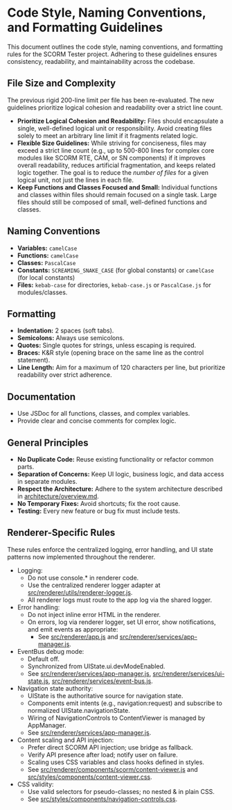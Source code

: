 # Code Style, Naming Conventions, and Formatting Guidelines

This document outlines the code style, naming conventions, and formatting rules for the SCORM Tester project. Adhering to these guidelines ensures consistency, readability, and maintainability across the codebase.

## File Size and Complexity

The previous rigid 200-line limit per file has been re-evaluated. The new guidelines prioritize logical cohesion and readability over a strict line count.

*   **Prioritize Logical Cohesion and Readability:** Files should encapsulate a single, well-defined logical unit or responsibility. Avoid creating files solely to meet an arbitrary line limit if it fragments related logic.
*   **Flexible Size Guidelines:** While striving for conciseness, files may exceed a strict line count (e.g., up to 500-800 lines for complex core modules like SCORM RTE, CAM, or SN components) if it improves overall readability, reduces artificial fragmentation, and keeps related logic together. The goal is to reduce the *number of files* for a given logical unit, not just the lines in each file.
*   **Keep Functions and Classes Focused and Small:** Individual functions and classes within files should remain focused on a single task. Large files should still be composed of small, well-defined functions and classes.

## Naming Conventions

*   **Variables:** `camelCase`
*   **Functions:** `camelCase`
*   **Classes:** `PascalCase`
*   **Constants:** `SCREAMING_SNAKE_CASE` (for global constants) or `camelCase` (for local constants)
*   **Files:** `kebab-case` for directories, `kebab-case.js` or `PascalCase.js` for modules/classes.

## Formatting

*   **Indentation:** 2 spaces (soft tabs).
*   **Semicolons:** Always use semicolons.
*   **Quotes:** Single quotes for strings, unless escaping is required.
*   **Braces:** K&R style (opening brace on the same line as the control statement).
*   **Line Length:** Aim for a maximum of 120 characters per line, but prioritize readability over strict adherence.

## Documentation

*   Use JSDoc for all functions, classes, and complex variables.
*   Provide clear and concise comments for complex logic.

## General Principles

*   **No Duplicate Code:** Reuse existing functionality or refactor common parts.
*   **Separation of Concerns:** Keep UI logic, business logic, and data access in separate modules.
*   **Respect the Architecture:** Adhere to the system architecture described in [architecture/overview.md](architecture/overview.md:1).
*   **No Temporary Fixes:** Avoid shortcuts; fix the root cause.
*   **Testing:** Every new feature or bug fix must include tests.

## Renderer-Specific Rules

These rules enforce the centralized logging, error handling, and UI state patterns now implemented throughout the renderer.

*   Logging:
    *   Do not use console.* in renderer code.
    *   Use the centralized renderer logger adapter at [src/renderer/utils/renderer-logger.js](src/renderer/utils/renderer-logger.js:1).
    *   All renderer logs must route to the app log via the shared logger.
*   Error handling:
    *   Do not inject inline error HTML in the renderer.
    *   On errors, log via renderer logger, set UI error, show notifications, and emit events as appropriate:
        *   See [src/renderer/app.js](src/renderer/app.js:31) and [src/renderer/services/app-manager.js](src/renderer/services/app-manager.js:349).
*   EventBus debug mode:
    *   Default off.
    *   Synchronized from UIState.ui.devModeEnabled.
    *   See [src/renderer/services/app-manager.js](src/renderer/services/app-manager.js:90), [src/renderer/services/ui-state.js](src/renderer/services/ui-state.js:240), [src/renderer/services/event-bus.js](src/renderer/services/event-bus.js:219).
*   Navigation state authority:
    *   UIState is the authoritative source for navigation state.
    *   Components emit intents (e.g., navigation:request) and subscribe to normalized UIState.navigationState.
    *   Wiring of NavigationControls to ContentViewer is managed by AppManager.
    *   See [src/renderer/services/app-manager.js](src/renderer/services/app-manager.js:177).
*   Content scaling and API injection:
    *   Prefer direct SCORM API injection; use bridge as fallback.
    *   Verify API presence after load; notify user on failure.
    *   Scaling uses CSS variables and class hooks defined in styles.
    *   See [src/renderer/components/scorm/content-viewer.js](src/renderer/components/scorm/content-viewer.js:905) and [src/styles/components/content-viewer.css](src/styles/components/content-viewer.css:123).
*   CSS validity:
    *   Use valid selectors for pseudo-classes; no nested & in plain CSS.
    *   See [src/styles/components/navigation-controls.css](src/styles/components/navigation-controls.css).
